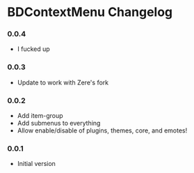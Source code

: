 # BDContextMenu Changelog

### 0.0.4

 - I fucked up

### 0.0.3

 - Update to work with Zere's fork

### 0.0.2

 - Add item-group
 - Add submenus to everything
 - Allow enable/disable of plugins, themes, core, and emotes!

### 0.0.1

 - Initial version